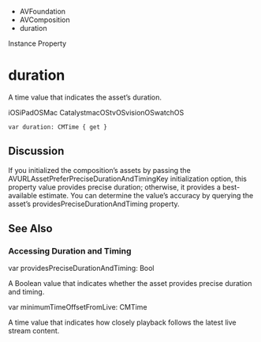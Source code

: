 

- AVFoundation
- AVComposition
-  duration 

Instance Property

# duration

A time value that indicates the asset’s duration.

iOSiPadOSMac CatalystmacOStvOSvisionOSwatchOS

``` source
var duration: CMTime { get }
```

## Discussion

If you initialized the composition’s assets by passing the AVURLAssetPreferPreciseDurationAndTimingKey initialization option, this property value provides precise duration; otherwise, it provides a best-available estimate. You can determine the value’s accuracy by querying the asset’s providesPreciseDurationAndTiming property.

## See Also

### Accessing Duration and Timing

var providesPreciseDurationAndTiming: Bool

A Boolean value that indicates whether the asset provides precise duration and timing.

var minimumTimeOffsetFromLive: CMTime

A time value that indicates how closely playback follows the latest live stream content.


